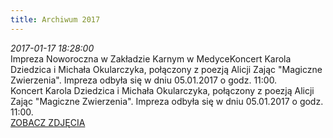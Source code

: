 ```yaml
---
title: Archiwum 2017
---
```


<div class="archiveItem">
<i>2017-01-17 18:28:00</i><br>
Impreza Noworoczna w Zakładzie Karnym w MedyceKoncert Karola Dziedzica i Michała Okularczyka, połączony z poezją Alicji Zając "Magiczne Zwierzenia". Impreza odbyła się w dniu 05.01.2017 o godz. 11:00.<br>
Koncert Karola Dziedzica i Michała Okularczyka, połączony z poezją Alicji Zając "Magiczne Zwierzenia". Impreza odbyła się w dniu 05.01.2017 o godz. 11:00.<br>
<a href="#" class="loadImages">ZOBACZ ZDJĘCIA</a><br>
<div class="centerImgsEmpty">
<a href="img/archive_files/10922791_780092128751758_9072447742198021141_n.jpg" target="_blank"><img data-src="img/archive_files/10922791_780092128751758_9072447742198021141_n.jpg" /></a><br>
<a href="img/archive_files/Obraz1 031.jpg" target="_blank"><img data-src="img/archive_files/Obraz1 031.jpg" /></a><br>
<a href="img/archive_files/Obraz1 037.jpg" target="_blank"><img data-src="img/archive_files/Obraz1 037.jpg" /></a><br>
<a href="img/archive_files/Obraz1 041.jpg" target="_blank"><img data-src="img/archive_files/Obraz1 041.jpg" /></a><br>
<a href="img/archive_files/Obraz1 042.jpg" target="_blank"><img data-src="img/archive_files/Obraz1 042.jpg" /></a><br>
</div>
</div>
